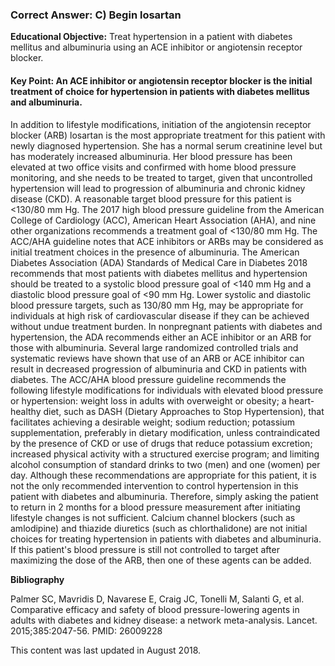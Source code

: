 
### Correct Answer: C) Begin losartan 

**Educational Objective:** Treat hypertension in a patient with diabetes mellitus and albuminuria using an ACE inhibitor or angiotensin receptor blocker.

#### **Key Point:** An ACE inhibitor or angiotensin receptor blocker is the initial treatment of choice for hypertension in patients with diabetes mellitus and albuminuria.

In addition to lifestyle modifications, initiation of the angiotensin receptor blocker (ARB) losartan is the most appropriate treatment for this patient with newly diagnosed hypertension. She has a normal serum creatinine level but has moderately increased albuminuria. Her blood pressure has been elevated at two office visits and confirmed with home blood pressure monitoring, and she needs to be treated to target, given that uncontrolled hypertension will lead to progression of albuminuria and chronic kidney disease (CKD). A reasonable target blood pressure for this patient is <130/80 mm Hg. The 2017 high blood pressure guideline from the American College of Cardiology (ACC), American Heart Association (AHA), and nine other organizations recommends a treatment goal of <130/80 mm Hg. The ACC/AHA guideline notes that ACE inhibitors or ARBs may be considered as initial treatment choices in the presence of albuminuria. The American Diabetes Association (ADA) Standards of Medical Care in Diabetes 2018 recommends that most patients with diabetes mellitus and hypertension should be treated to a systolic blood pressure goal of <140 mm Hg and a diastolic blood pressure goal of <90 mm Hg. Lower systolic and diastolic blood pressure targets, such as 130/80 mm Hg, may be appropriate for individuals at high risk of cardiovascular disease if they can be achieved without undue treatment burden. In nonpregnant patients with diabetes and hypertension, the ADA recommends either an ACE inhibitor or an ARB for those with albuminuria. Several large randomized controlled trials and systematic reviews have shown that use of an ARB or ACE inhibitor can result in decreased progression of albuminuria and CKD in patients with diabetes.
The ACC/AHA blood pressure guideline recommends the following lifestyle modifications for individuals with elevated blood pressure or hypertension: weight loss in adults with overweight or obesity; a heart-healthy diet, such as DASH (Dietary Approaches to Stop Hypertension), that facilitates achieving a desirable weight; sodium reduction; potassium supplementation, preferably in dietary modification, unless contraindicated by the presence of CKD or use of drugs that reduce potassium excretion; increased physical activity with a structured exercise program; and limiting alcohol consumption of standard drinks to two (men) and one (women) per day. Although these recommendations are appropriate for this patient, it is not the only recommended intervention to control hypertension in this patient with diabetes and albuminuria. Therefore, simply asking the patient to return in 2 months for a blood pressure measurement after initiating lifestyle changes is not sufficient.
Calcium channel blockers (such as amlodipine) and thiazide diuretics (such as chlorthalidone) are not initial choices for treating hypertension in patients with diabetes and albuminuria. If this patient's blood pressure is still not controlled to target after maximizing the dose of the ARB, then one of these agents can be added.

**Bibliography**

Palmer SC, Mavridis D, Navarese E, Craig JC, Tonelli M, Salanti G, et al. Comparative efficacy and safety of blood pressure-lowering agents in adults with diabetes and kidney disease: a network meta-analysis. Lancet. 2015;385:2047-56. PMID: 26009228

This content was last updated in August 2018.